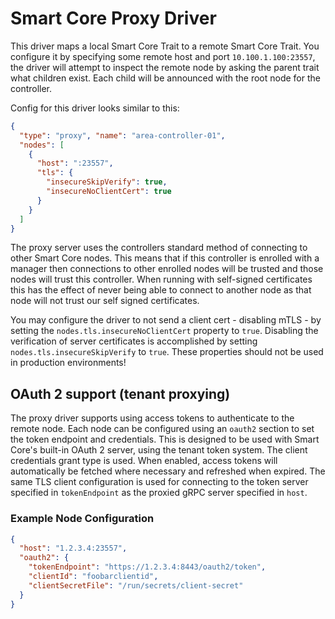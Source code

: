 # Smart Core Proxy Driver

This driver maps a local Smart Core Trait to a remote Smart Core Trait. You configure it by specifying some remote host
and port `10.100.1.100:23557`, the driver will attempt to inspect the remote node by asking the parent trait what
children exist. Each child will be announced with the root node for the controller.

Config for this driver looks similar to this:

```json
{
  "type": "proxy", "name": "area-controller-01",
  "nodes": [
    {
      "host": ":23557",
      "tls": {
        "insecureSkipVerify": true,
        "insecureNoClientCert": true
      }
    }
  ]
}
```

The proxy server uses the controllers standard method of connecting to other Smart Core nodes. This means that if this
controller is enrolled with a manager then connections to other enrolled nodes will be trusted and those nodes will
trust this controller. When running with self-signed certificates this has the effect of never being able to connect
to another node as that node will not trust our self signed certificates.

You may configure the driver to not send a client cert - disabling mTLS - by setting the
`nodes.tls.insecureNoClientCert` property to `true`. Disabling the verification of server certificates is accomplished
by setting `nodes.tls.insecureSkipVerify` to `true`. These properties should not be used in production environments!

## OAuth 2 support (tenant proxying)

The proxy driver supports using access tokens to authenticate to the remote node.
Each node can be configured using an `oauth2` section to set the token endpoint
and credentials.
This is designed to be used with Smart Core's built-in OAuth 2 server, using the
tenant token system. The client credentials grant type is used.
When enabled, access tokens will automatically be fetched where necessary and refreshed
when expired.
The same TLS client configuration is used for connecting to the token server specified
in `tokenEndpoint` as the proxied gRPC server specified in `host`.

### Example Node Configuration

```json
{
  "host": "1.2.3.4:23557",
  "oauth2": {
    "tokenEndpoint": "https://1.2.3.4:8443/oauth2/token",
    "clientId": "foobarclientid",
    "clientSecretFile": "/run/secrets/client-secret"
  }
}
```